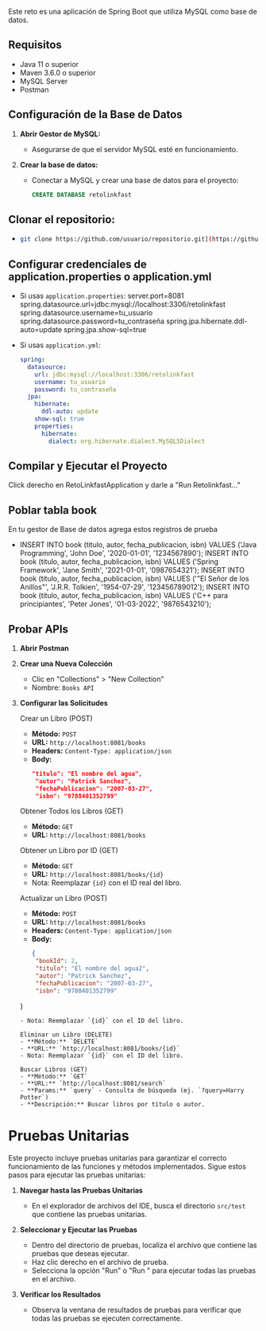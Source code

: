 Este reto es una aplicación de Spring Boot que utiliza MySQL como base de datos.

## Requisitos

- Java 11 o superior
- Maven 3.6.0 o superior
- MySQL Server
- Postman
## Configuración de la Base de Datos

1. **Abrir Gestor de MySQL:**
   - Asegurarse de que el servidor MySQL esté en funcionamiento.

2. **Crear la base de datos:**
   - Conectar a MySQL y crear una base de datos para el proyecto:
     ```sql
     CREATE DATABASE retolinkfast
     ```

## Clonar el repositorio:
   - ```bash
     git clone https://github.com/usuario/repositorio.git](https://github.com/Rogersosaya/reto-linkfast.git
     
## Configurar credenciales de application.properties o application.yml
   - Si usas `application.properties`:
     server.port=8081
     spring.datasource.url=jdbc:mysql://localhost:3306/retolinkfast
     spring.datasource.username=tu_usuario
     spring.datasource.password=tu_contraseña
     spring.jpa.hibernate.ddl-auto=update
     spring.jpa.show-sql=true
     

   - Si usas `application.yml`:
     ```yaml
     spring:
       datasource:
         url: jdbc:mysql://localhost:3306/retolinkfast
         username: tu_usuario
         password: tu_contraseña
       jpa:
         hibernate:
           ddl-auto: update
         show-sql: true
         properties:
           hibernate:
             dialect: org.hibernate.dialect.MySQL5Dialect
     ```

## Compilar y Ejecutar el Proyecto
  Click derecho en RetoLinkfastApplication y darle a "Run Retolinkfast..."
## Poblar tabla book
  En tu gestor de Base de datos agrega estos registros de prueba
   - INSERT INTO book (titulo, autor, fecha_publicacion, isbn) VALUES ('Java Programming', 'John Doe', '2020-01-01', '1234567890');
     INSERT INTO book (titulo, autor, fecha_publicacion, isbn) VALUES ('Spring Framework', 'Jane Smith', '2021-01-01', '0987654321');
     INSERT INTO book (titulo, autor, fecha_publicacion, isbn) VALUES ('"El Señor de los Anillos"', 'J.R.R. Tolkien', '1954-07-29', '123456789012');
     INSERT INTO book (titulo, autor, fecha_publicacion, isbn) VALUES ('C++ para principiantes', 'Peter Jones', '01-03-2022', '9876543210');
  
## Probar APIs 
1. **Abrir Postman**

2. **Crear una Nueva Colección**
   - Clic en "Collections" > "New Collection"
   - Nombre: `Books API`

3. **Configurar las Solicitudes**

   Crear un Libro (POST)
   - **Método:** `POST`
   - **URL:** `http://localhost:8081/books`
   - **Headers:** `Content-Type: application/json`
   - **Body:**
     ```json
     "titulo": "El nombre del agua",
      "autor": "Patrick Sanchez",
      "fechaPublicacion": "2007-03-27",
      "isbn": "9788401352799"
     ```

   Obtener Todos los Libros (GET)
   - **Método:** `GET`
   - **URL:** `http://localhost:8081/books`

   Obtener un Libro por ID (GET)
   - **Método:** `GET`
   - **URL:** `http://localhost:8081/books/{id}`
   - Nota: Reemplazar `{id}` con el ID real del libro.

   Actualizar un Libro (POST)
   - **Método:** `POST`
   - **URL:** `http://localhost:8081/books`
   - **Headers:** `Content-Type: application/json`
   - **Body:**
     ```json
     {
      "bookId": 2,
      "titulo": "El nombre del agua2",
      "autor": "Patrick Sanchez",
      "fechaPublicacion": "2007-03-27",
      "isbn": "9788401352799"
    }
     ```
   - Nota: Reemplazar `{id}` con el ID del libro.

   Eliminar un Libro (DELETE)
   - **Método:** `DELETE`
   - **URL:** `http://localhost:8081/books/{id}`
   - Nota: Reemplazar `{id}` con el ID del libro.

   Buscar Libros (GET)
   - **Método:** `GET`
   - **URL:** `http://localhost:8081/search`
   - **Params:** `query` - Consulta de búsqueda (ej. `?query=Harry Potter`)
   - **Descripción:** Buscar libros por título o autor.

# Pruebas Unitarias

Este proyecto incluye pruebas unitarias para garantizar el correcto funcionamiento de las funciones y métodos implementados. Sigue estos pasos para ejecutar las pruebas unitarias:

1. **Navegar hasta las Pruebas Unitarias** 
   - En el explorador de archivos del IDE, busca el directorio `src/test` que contiene las pruebas unitarias.

2. **Seleccionar y Ejecutar las Pruebas**
   - Dentro del directorio de pruebas, localiza el archivo que contiene las pruebas que deseas ejecutar.
   - Haz clic derecho en el archivo de prueba.
   - Selecciona la opción "Run" o "Run <nombre del archivo>" para ejecutar todas las pruebas en el archivo.
3. **Verificar los Resultados**
   - Observa la ventana de resultados de pruebas para verificar que todas las pruebas se ejecuten correctamente.
   


